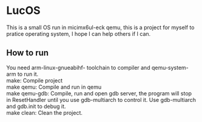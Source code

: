 # LucOS
This is a small OS run in micimx6ul-eck qemu, this is a project for myself to pratice operating system, I hope I can help others if I can.

## How to run
You need arm-linux-gnueabihf- toolchain to compiler and qemu-system-arm to run it.  
make: Compile project  
make qemu: Compile and run in qemu  
make qemu-gdb: Compile, run and open gdb server, the program will stop in ResetHandler until you use gdb-multiarch to control it. Use gdb-multiarch and gdb.init to debug it.  
make clean: Clean the project.  
